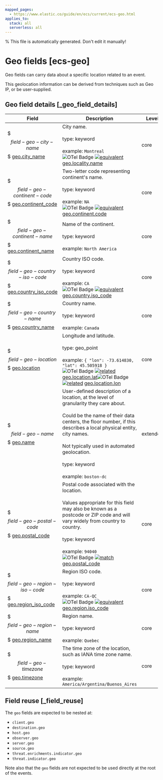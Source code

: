 ```yaml
---
mapped_pages:
  - https://www.elastic.co/guide/en/ecs/current/ecs-geo.html
applies_to:
  stack: all
  serverless: all
---
```

% This file is automatically generated. Don't edit it manually!

# Geo fields [ecs-geo]

Geo fields can carry data about a specific location related to an event.

This geolocation information can be derived from techniques such as Geo IP, or be user-supplied.

## Geo field details [_geo_field_details]

| Field | Description | Level |
| --- | --- | --- |
| $$$field-geo-city-name$$$ [geo.city_name](#field-geo-city-name) | City name.<br><br>type: keyword<br><br>example: `Montreal`<br>![OTel Badge](https://img.shields.io/badge/OpenTelemetry-4a5ca6?style=flat&logo=opentelemetry) [![equivalent](https://img.shields.io/badge/equivalent-1ba9f5?style=flat)](/reference/ecs-opentelemetry.md#ecs-opentelemetry-relation) [geo.locality.name](https://opentelemetry.io/docs/specs/semconv/attributes-registry/geo/#geo-locality-name) | core |
| $$$field-geo-continent-code$$$ [geo.continent_code](#field-geo-continent-code) | Two-letter code representing continent's name.<br><br>type: keyword<br><br>example: `NA`<br>![OTel Badge](https://img.shields.io/badge/OpenTelemetry-4a5ca6?style=flat&logo=opentelemetry) [![equivalent](https://img.shields.io/badge/equivalent-1ba9f5?style=flat)](/reference/ecs-opentelemetry.md#ecs-opentelemetry-relation) [geo.continent.code](https://opentelemetry.io/docs/specs/semconv/attributes-registry/geo/#geo-continent-code) | core |
| $$$field-geo-continent-name$$$ [geo.continent_name](#field-geo-continent-name) | Name of the continent.<br><br>type: keyword<br><br>example: `North America`<br> | core |
| $$$field-geo-country-iso-code$$$ [geo.country_iso_code](#field-geo-country-iso-code) | Country ISO code.<br><br>type: keyword<br><br>example: `CA`<br>![OTel Badge](https://img.shields.io/badge/OpenTelemetry-4a5ca6?style=flat&logo=opentelemetry) [![equivalent](https://img.shields.io/badge/equivalent-1ba9f5?style=flat)](/reference/ecs-opentelemetry.md#ecs-opentelemetry-relation) [geo.country.iso_code](https://opentelemetry.io/docs/specs/semconv/attributes-registry/geo/#geo-country-iso-code) | core |
| $$$field-geo-country-name$$$ [geo.country_name](#field-geo-country-name) | Country name.<br><br>type: keyword<br><br>example: `Canada`<br> | core |
| $$$field-geo-location$$$ [geo.location](#field-geo-location) | Longitude and latitude.<br><br>type: geo_point<br><br>example: `{ "lon": -73.614830, "lat": 45.505918 }`<br>![OTel Badge](https://img.shields.io/badge/OpenTelemetry-4a5ca6?style=flat&logo=opentelemetry) [![related](https://img.shields.io/badge/related-efc20d?style=flat)](/reference/ecs-opentelemetry.md#ecs-opentelemetry-relation) [geo.location.lat](https://opentelemetry.io/docs/specs/semconv/attributes-registry/geo/#geo-location-lat)![OTel Badge](https://img.shields.io/badge/OpenTelemetry-4a5ca6?style=flat&logo=opentelemetry) [![related](https://img.shields.io/badge/related-efc20d?style=flat)](/reference/ecs-opentelemetry.md#ecs-opentelemetry-relation) [geo.location.lon](https://opentelemetry.io/docs/specs/semconv/attributes-registry/geo/#geo-location-lon) | core |
| $$$field-geo-name$$$ [geo.name](#field-geo-name) | User-defined description of a location, at the level of granularity they care about.<br><br>Could be the name of their data centers, the floor number, if this describes a local physical entity, city names.<br><br>Not typically used in automated geolocation.<br><br>type: keyword<br><br>example: `boston-dc`<br> | extended |
| $$$field-geo-postal-code$$$ [geo.postal_code](#field-geo-postal-code) | Postal code associated with the location.<br><br>Values appropriate for this field may also be known as a postcode or ZIP code and will vary widely from country to country.<br><br>type: keyword<br><br>example: `94040`<br>![OTel Badge](https://img.shields.io/badge/OpenTelemetry-4a5ca6?style=flat&logo=opentelemetry) [![match](https://img.shields.io/badge/match-93c93e?style=flat)](/reference/ecs-opentelemetry.md#ecs-opentelemetry-relation) [geo.postal_code](https://opentelemetry.io/docs/specs/semconv/attributes-registry/geo/#geo-postal-code) | core |
| $$$field-geo-region-iso-code$$$ [geo.region_iso_code](#field-geo-region-iso-code) | Region ISO code.<br><br>type: keyword<br><br>example: `CA-QC`<br>![OTel Badge](https://img.shields.io/badge/OpenTelemetry-4a5ca6?style=flat&logo=opentelemetry) [![equivalent](https://img.shields.io/badge/equivalent-1ba9f5?style=flat)](/reference/ecs-opentelemetry.md#ecs-opentelemetry-relation) [geo.region.iso_code](https://opentelemetry.io/docs/specs/semconv/attributes-registry/geo/#geo-region-iso-code) | core |
| $$$field-geo-region-name$$$ [geo.region_name](#field-geo-region-name) | Region name.<br><br>type: keyword<br><br>example: `Quebec`<br> | core |
| $$$field-geo-timezone$$$ [geo.timezone](#field-geo-timezone) | The time zone of the location, such as IANA time zone name.<br><br>type: keyword<br><br>example: `America/Argentina/Buenos_Aires`<br> | core |

## Field reuse [_field_reuse]

The `geo` fields are expected to be nested at:

* `client.geo`
* `destination.geo`
* `host.geo`
* `observer.geo`
* `server.geo`
* `source.geo`
* `threat.enrichments.indicator.geo`
* `threat.indicator.geo`

Note also that the `geo` fields are not expected to be used directly at the root of the events.
